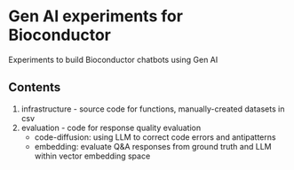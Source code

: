 # Gen AI experiments for Bioconductor

Experiments to build Bioconductor chatbots using Gen AI

## Contents
1. infrastructure - source code for functions, manually-created datasets in csv
2. evaluation - code for response quality evaluation
    - code-diffusion: using LLM to correct code errors and antipatterns
    - embedding: evaluate Q&A responses from ground truth and LLM within vector embedding space